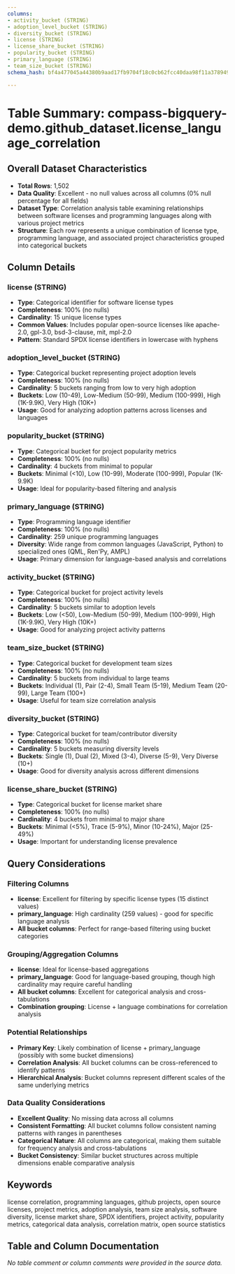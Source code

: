 ```yaml
---
columns:
- activity_bucket (STRING)
- adoption_level_bucket (STRING)
- diversity_bucket (STRING)
- license (STRING)
- license_share_bucket (STRING)
- popularity_bucket (STRING)
- primary_language (STRING)
- team_size_bucket (STRING)
schema_hash: bf4a477045a44380b9aad17fb9704f18c0cb62fcc40daa98f11a37894927e341

---
```

# Table Summary: compass-bigquery-demo.github_dataset.license_language_correlation

## Overall Dataset Characteristics

- **Total Rows**: 1,502
- **Data Quality**: Excellent - no null values across all columns (0% null percentage for all fields)
- **Dataset Type**: Correlation analysis table examining relationships between software licenses and programming languages along with various project metrics
- **Structure**: Each row represents a unique combination of license type, programming language, and associated project characteristics grouped into categorical buckets

## Column Details

### license (STRING)
- **Type**: Categorical identifier for software license types
- **Completeness**: 100% (no nulls)
- **Cardinality**: 15 unique license types
- **Common Values**: Includes popular open-source licenses like apache-2.0, gpl-3.0, bsd-3-clause, mit, mpl-2.0
- **Pattern**: Standard SPDX license identifiers in lowercase with hyphens

### adoption_level_bucket (STRING)
- **Type**: Categorical bucket representing project adoption levels
- **Completeness**: 100% (no nulls)
- **Cardinality**: 5 buckets ranging from low to very high adoption
- **Buckets**: Low (10-49), Low-Medium (50-99), Medium (100-999), High (1K-9.9K), Very High (10K+)
- **Usage**: Good for analyzing adoption patterns across licenses and languages

### popularity_bucket (STRING)
- **Type**: Categorical bucket for project popularity metrics
- **Completeness**: 100% (no nulls)
- **Cardinality**: 4 buckets from minimal to popular
- **Buckets**: Minimal (<10), Low (10-99), Moderate (100-999), Popular (1K-9.9K)
- **Usage**: Ideal for popularity-based filtering and analysis

### primary_language (STRING)
- **Type**: Programming language identifier
- **Completeness**: 100% (no nulls)
- **Cardinality**: 259 unique programming languages
- **Diversity**: Wide range from common languages (JavaScript, Python) to specialized ones (QML, Ren'Py, AMPL)
- **Usage**: Primary dimension for language-based analysis and correlations

### activity_bucket (STRING)
- **Type**: Categorical bucket for project activity levels
- **Completeness**: 100% (no nulls)
- **Cardinality**: 5 buckets similar to adoption levels
- **Buckets**: Low (<50), Low-Medium (50-99), Medium (100-999), High (1K-9.9K), Very High (10K+)
- **Usage**: Good for analyzing project activity patterns

### team_size_bucket (STRING)
- **Type**: Categorical bucket for development team sizes
- **Completeness**: 100% (no nulls)
- **Cardinality**: 5 buckets from individual to large teams
- **Buckets**: Individual (1), Pair (2-4), Small Team (5-19), Medium Team (20-99), Large Team (100+)
- **Usage**: Useful for team size correlation analysis

### diversity_bucket (STRING)
- **Type**: Categorical bucket for team/contributor diversity
- **Completeness**: 100% (no nulls)
- **Cardinality**: 5 buckets measuring diversity levels
- **Buckets**: Single (1), Dual (2), Mixed (3-4), Diverse (5-9), Very Diverse (10+)
- **Usage**: Good for diversity analysis across different dimensions

### license_share_bucket (STRING)
- **Type**: Categorical bucket for license market share
- **Completeness**: 100% (no nulls)
- **Cardinality**: 4 buckets from minimal to major share
- **Buckets**: Minimal (<5%), Trace (5-9%), Minor (10-24%), Major (25-49%)
- **Usage**: Important for understanding license prevalence

## Query Considerations

### Filtering Columns
- **license**: Excellent for filtering by specific license types (15 distinct values)
- **primary_language**: High cardinality (259 values) - good for specific language analysis
- **All bucket columns**: Perfect for range-based filtering using bucket categories

### Grouping/Aggregation Columns
- **license**: Ideal for license-based aggregations
- **primary_language**: Good for language-based grouping, though high cardinality may require careful handling
- **All bucket columns**: Excellent for categorical analysis and cross-tabulations
- **Combination grouping**: License + language combinations for correlation analysis

### Potential Relationships
- **Primary Key**: Likely combination of license + primary_language (possibly with some bucket dimensions)
- **Correlation Analysis**: All bucket columns can be cross-referenced to identify patterns
- **Hierarchical Analysis**: Bucket columns represent different scales of the same underlying metrics

### Data Quality Considerations
- **Excellent Quality**: No missing data across all columns
- **Consistent Formatting**: All bucket columns follow consistent naming patterns with ranges in parentheses
- **Categorical Nature**: All columns are categorical, making them suitable for frequency analysis and cross-tabulations
- **Bucket Consistency**: Similar bucket structures across multiple dimensions enable comparative analysis

## Keywords
license correlation, programming languages, github projects, open source licenses, project metrics, adoption analysis, team size analysis, software diversity, license market share, SPDX identifiers, project activity, popularity metrics, categorical data analysis, correlation matrix, open source statistics

## Table and Column Documentation
*No table comment or column comments were provided in the source data.*